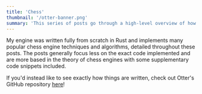 ```yaml
---
title: 'Chess'
thumbnail: '/otter-banner.png'
summary: 'This series of posts go through a high-level overview of how I programmed my chess engine, Otter.'
---
```


My engine was written fully from scratch in Rust and implements many popular chess engine techniques and algorithms, detailed throughout these posts. The posts generally focus less on the exact code implemented and are more based in the theory of chess engines with some supplementary code snippets included.

If you'd instead like to see exactly how things are written, check out Otter's GitHub repository [here](https://github.com/NickWentworth/otter)!
